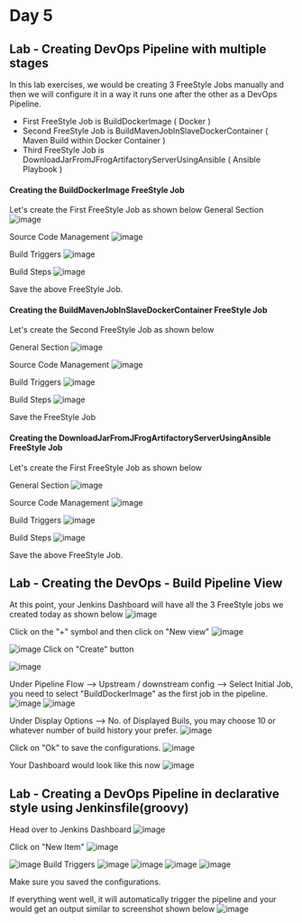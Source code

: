 # Day 5

## Lab - Creating DevOps Pipeline with multiple stages

In this lab exercises, we would be creating 3 FreeStyle Jobs manually and then we will configure it in a way it runs one after the other as a DevOps Pipeline.

- First FreeStyle Job is BuildDockerImage ( Docker )
- Second FreeStyle Job is BuildMavenJobInSlaveDockerContainer ( Maven Build within Docker Container )
- Third FreeStyle Job is DownloadJarFromJFrogArtifactoryServerUsingAnsible ( Ansible Playbook )

#### Creating the BuildDockerImage FreeStyle Job
Let's create the First FreeStyle Job as shown below
General Section
![image](https://github.com/tektutor/devops-dec-2023/assets/12674043/9da7b460-48c3-4405-ab81-7abdf2717cd7)

Source Code Management
![image](https://github.com/tektutor/devops-dec-2023/assets/12674043/7a53e716-68c7-4d12-90b7-2d7723f56d92)

Build Triggers
![image](https://github.com/tektutor/devops-dec-2023/assets/12674043/7e2db4f6-48a4-4873-a820-ccb34efa261c)

Build Steps
![image](https://github.com/tektutor/devops-dec-2023/assets/12674043/703bc3ee-aa08-4060-aaf0-e538971230c8)

Save the above FreeStyle Job.

#### Creating the BuildMavenJobInSlaveDockerContainer FreeStyle Job
Let's create the Second FreeStyle Job as shown below

General Section
![image](https://github.com/tektutor/devops-dec-2023/assets/12674043/e13cbccc-9bca-46f9-a02a-e6ad4ca4a5ca)

Source Code Management
![image](https://github.com/tektutor/devops-dec-2023/assets/12674043/14e9888b-d323-49bd-9fcb-a88203a3f13e)

Build Triggers
![image](https://github.com/tektutor/devops-dec-2023/assets/12674043/8322c3e7-00fd-4f2c-8829-182f461df32e)

Build Steps
![image](https://github.com/tektutor/devops-dec-2023/assets/12674043/bddb25a9-9e6d-485b-a9fd-ce4a9a7a8a9d)

Save the FreeStyle Job


#### Creating the DownloadJarFromJFrogArtifactoryServerUsingAnsible FreeStyle Job
Let's create the First FreeStyle Job as shown below

General Section
![image](https://github.com/tektutor/devops-dec-2023/assets/12674043/7623479e-d680-4957-9fca-826e7560169d)

Source Code Management
![image](https://github.com/tektutor/devops-dec-2023/assets/12674043/17bd5c9c-d383-46c7-8743-a336b77398dd)

Build Triggers
![image](https://github.com/tektutor/devops-dec-2023/assets/12674043/4dc93fa9-d827-4ce1-814e-91a06f4b08b2)

Build Steps
![image](https://github.com/tektutor/devops-dec-2023/assets/12674043/881cb730-496d-4201-9b74-ca189de1d0ef)

Save the above FreeStyle Job.

## Lab - Creating the DevOps - Build Pipeline View

At this point, your Jenkins Dashboard will have all the 3 FreeStyle jobs we created today as shown below
![image](https://github.com/tektutor/devops-dec-2023/assets/12674043/e5dfbba6-3c6f-4df0-b569-4ad933003540)

Click on the "+" symbol and then click on "New view"
![image](https://github.com/tektutor/devops-dec-2023/assets/12674043/f0d047a0-4aa4-4084-b99b-86838d4f7649)

![image](https://github.com/tektutor/devops-dec-2023/assets/12674043/34f06c96-298e-4592-ad6c-f2d2d617c1ef)
Click on "Create" button

![image](https://github.com/tektutor/devops-dec-2023/assets/12674043/acae8932-953c-4532-8206-cbae0c60a4d2)

Under Pipeline Flow --> Upstream / downstream config --> Select Initial Job, you need to select "BuildDockerImage" as the first job in the pipeline.
![image](https://github.com/tektutor/devops-dec-2023/assets/12674043/07ef74a3-627a-4092-9779-218c485a395e)
![image](https://github.com/tektutor/devops-dec-2023/assets/12674043/1395bd74-08ab-4ea0-80a7-0f50984c0613)

Under Display Options --> No. of Displayed Buils, you may choose 10 or whatever number of build history your prefer.
![image](https://github.com/tektutor/devops-dec-2023/assets/12674043/3aa5fda7-1bd3-4e29-ba69-4a5b7acf71d1)

Click on "Ok" to save the configurations.
![image](https://github.com/tektutor/devops-dec-2023/assets/12674043/9518049e-662a-4f18-bdcc-c17df79328ca)

Your Dashboard would look like this now
![image](https://github.com/tektutor/devops-dec-2023/assets/12674043/0f7f0ceb-e1b2-4897-9b7e-f10c94e9fe76)


## Lab - Creating a DevOps Pipeline in declarative style using Jenkinsfile(groovy)
Head over to Jenkins Dashboard
![image](https://github.com/tektutor/devops-dec-2023/assets/12674043/1022d501-61bd-4ce9-ae5d-1f9d82efea64)

Click on "New Item"
![image](https://github.com/tektutor/devops-dec-2023/assets/12674043/c53a144a-e694-4adc-aba5-034ccba9d532)

![image](https://github.com/tektutor/devops-dec-2023/assets/12674043/d63e0c31-d13b-4114-a012-9de158986456)
Build Triggers
![image](https://github.com/tektutor/devops-dec-2023/assets/12674043/7bc30439-a1d8-4f35-97e1-75ad6db7f3a9)
![image](https://github.com/tektutor/devops-dec-2023/assets/12674043/331b85e2-ee54-478c-b4b3-0a08c468fc68)
![image](https://github.com/tektutor/devops-dec-2023/assets/12674043/f0f39330-36df-404a-83c2-dedb7c822290)
![image](https://github.com/tektutor/devops-dec-2023/assets/12674043/4fb94da3-c750-42bc-a489-2516d902cb01)

Make sure you saved the configurations.

If everything went well, it will automatically trigger the pipeline and your would get an output similar to screenshot shown below
![image](https://github.com/tektutor/devops-dec-2023/assets/12674043/c9f5ae9a-75b9-4e3c-91d8-ac03c9f5d44d)
